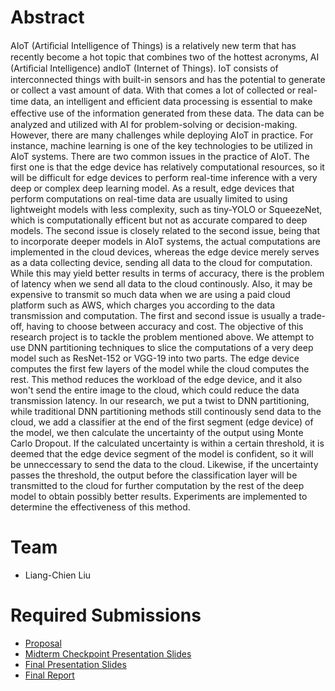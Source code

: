 # Abstract

AIoT (Artiﬁcial Intelligence of Things) is a relatively new term that has recently become a hot topic that combines two of the hottest acronyms, AI (Artiﬁcial Intelligence) andIoT (Internet of Things). IoT consists of interconnected things with built-in sensors and has the potential to generate or collect a vast amount of data. With that comes a lot of collected or real-time data, an intelligent and eﬃcient data processing is essential to make eﬀective use of the information generated from these data. The data can be analyzed and utilized with AI for problem-solving or decision-making. However, there are many challenges while deploying AIoT in practice. For instance, machine learning is one of the key technologies to be utilized in AIoT systems. There are two common issues in the practice of AIoT. The first one is that the edge device has relatively computational resources, so it will be difficult for edge devices to perform real-time inference with a very deep or complex deep learning model. As a result, edge devices that perform computations on real-time data are usually limited to using lightweight models with less complexity, such as tiny-YOLO or SqueezeNet, which is computationally efficent but not as accurate compared to deep models. The second issue is closely related to the second issue, being that to incorporate deeper models in AIoT systems, the actual computations are implemented in the cloud devices, whereas the edge device merely serves as a data collecting device, sending all data to the cloud for computation. While this may yield better results in terms of accuracy, there is the problem of latency when we send all data to the cloud continously. Also, it may be expensive to transmit so much data when we are using a paid cloud platform such as AWS, which charges you according to the data transmission and computation. The first and second issue is usually a trade-off, having to choose between accuracy and cost. The objective of this research project is to tackle the problem mentioned above. We attempt to use DNN partitioning techniques to slice the computations of a very deep model such as ResNet-152 or VGG-19 into two parts. The edge device computes the first few layers of the model while the cloud computes the rest. This method reduces the workload of the edge device, and it also won't send the entire image to the cloud, which could reduce the data transmission latency. In our research, we put a twist to DNN partitioning, while traditional DNN partitioning methods still continously send data to the cloud, we add a classifier at the end of the first segment (edge device) of the model, we then calculate the uncertainty of the output using Monte Carlo Dropout. If the calculated uncertainty is within a certain threshold, it is deemed that the edge device segment of the model is confident, so it will be unneccessary to send the data to the cloud. Likewise, if the uncertainty passes the threshold, the output before the classification layer will be transmitted to the cloud for further computation by the rest of the deep model to obtain possibly better results. Experiments are implemented to determine the effectiveness of this method.

# Team

* Liang-Chien Liu

# Required Submissions

* [Proposal](proposal)
* [Midterm Checkpoint Presentation Slides](http://)
* [Final Presentation Slides](http://)
* [Final Report](report)
